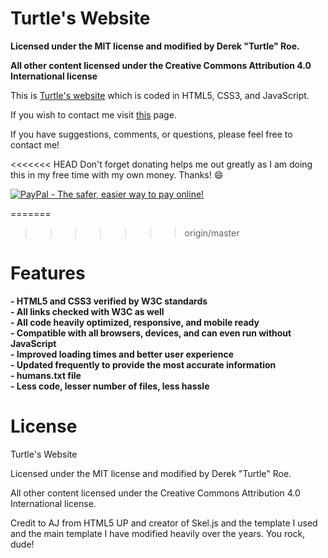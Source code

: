 <h1>Turtle's Website</h1>

<b>Licensed under the MIT license and modified by Derek "Turtle" Roe.</b>

<b>All other content licensed under the Creative Commons Attribution 4.0 International license</b>

This is [Turtle's website](https://vgturtle127.github.io/) which is coded in HTML5, CSS3, and JavaScript.

If you wish to contact me visit [this](https://vgturtle127.github.io) page.

If you have suggestions, comments, or questions, please feel free to contact me!

<<<<<<< HEAD
Don't forget donating helps me out greatly as I am doing this in my free time with my own money. Thanks! :smile:

[![PayPal - The safer, easier way to pay online!](https://www.paypalobjects.com/en_US/i/btn/btn_donate_LG.gif)](https://www.paypal.com/cgi-bin/webscr?cmd=_s-xclick&hosted_button_id=SLSU5GLW3V4PE "PayPal - The safer, easier way to pay online!")

=======
>>>>>>> origin/master
<h1>Features</h1>

<b>
- HTML5 and CSS3 verified by W3C standards<br>
- All links checked with W3C as well<br>
- All code heavily optimized, responsive, and mobile ready<br>
- Compatible with all browsers, devices, and can even run without JavaScript<br>
- Improved loading times and better user experience<br>
- Updated frequently to provide the most accurate information<br>
- humans.txt file<br>
- Less code, lesser number of files, less hassle<br></b>

<h1>License</h1>

Turtle's Website

Licensed under the MIT license and modified by Derek "Turtle" Roe.

All other content licensed under the Creative Commons Attribution 4.0 International license.

Credit to AJ from HTML5 UP and creator of Skel.js and the template I used and the main template I have modified heavily over the years. You rock, dude!
